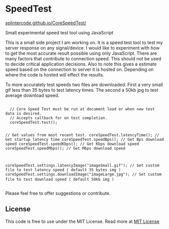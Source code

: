 <h1>SpeedTest</h1>

<a href="http://splintercode.github.io/CoreSpeedTest/" target="_none">splintercode.github.io/CoreSpeedTest/</a>

<p>Small experimental speed test tool using JavaScript<p>

<p> This is a small side project I am working on. It is a speed test tool to test my server response on any signal/device.
I would like to experiment with how to get the most accurate result possible using only JavaScript.
There are many factors that contribute to connection speed. This should not be used to decide critical 
application decisions. Also to note this gives a estimate speed based on the connection to server it is hosted on. Depending on 
where the code is hosted will effect the results.</p>

<p>To more accurately test speeds two files are downloaded. 
   First a very small gif less than 35 bytes to test latency times. 
   The second a 50kb jpg to test average download speed. </p>
<pre>
<code>
  // Core Speed Test must be run at document load or when new test data is desired.
  // Accepts callback for on test completion.
  coreSpeedTest.test();

  // Get values from most recent test.
  coreSpeedTest.latencyTime();                             // Get startup latency time
  coreSpeedTest.speedBps();                                // Get Bps download speed
  coreSpeedTest.speedKbps();                               // Get Kbps download speed
  coreSpeedTest.speedMbps();                               // Get Mbps download speed

  coreSpeedTest.settings.latencyImage("imageSmall.gif");   // Set custom file to test latency speed  ( default 35 bytes img )
  coreSpeedTest.settings.downloadImage("imageLarge.jpg");  // Set custom file to test download speed ( default 50kb img )
</code>
</pre>
  
  <p>Please feel free to offer suggestions or contribute. </p>

<h2>License</h2>
<p>
This code is free to use under the MIT License.
Read more at <a href="http://opensource.org/licenses/MIT" target="_blank">MIT License</a>
</p>
